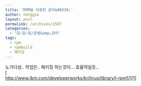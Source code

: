 ```yaml
---
title: 'RPM을 이용한 관리&#8230;'
author: netggio
layout: post
permalink: /archives/1587
categories:
  - '일~일~일/운영&amp;관리'
tags:
  - rpm
  - rpmbuild
  - 패키징
---
```

노가다성.. 작업은.. 패키징 하는것이&#8230; 효율적일듯..  
[  
http://www.ibm.com/developerworks/kr/linux/library/l-rpm1/][1]

 [1]: http://www.ibm.com/developerworks/kr/linux/library/l-rpm1/